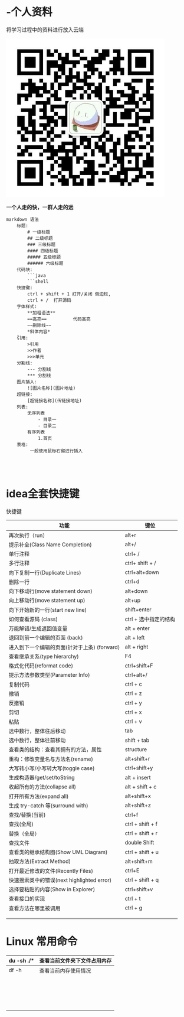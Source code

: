 # -个人资料
将学习过程中的资料进行放入云端

![我的微信](.\img\wechart.jpg)

**一个人走的快，一群人走的远**



```shell
markdown 语法
	标题:
		# 一级标题
		## 二级标题
		### 三级标题
		#### 四级标题
		##### 五级标题
		###### 六级标题
	代码块:
		```java 
		```shell
    快捷键:
    	ctrl + shift + 1 打开/关闭 侧边栏,
    	ctrl + /  打开源码
    字体样式:
    	**加粗语法**
    	==高亮==			代码高亮
    	~~删除线~~
    	*斜体内容*
    引用:
    	>引用
    	>>作者
    	>>>单元
    分割线:
    	--- 分割线
    	*** 分割线
    图片插入:
    	![图片名称](图片地址)
    超链接:
    	[超链接名称](传链接地址)
    列表:
    	无序列表
    		- 目录一
    		- 目录二
    	有序列表
    		1.首页
    表格:
    	 一般使用鼠标右键进行插入
   	
    	


```







# idea全套快捷键



快捷键

| 功能                                         | 键位                  |
| -------------------------------------------- | --------------------- |
| 再次执行（run）                              | alt+r                 |
| 提示补全(Class Name Completion)              | alt+/                 |
| 单行注释                                     | ctrl+ /               |
| 多行注释                                     | ctrl+ shift + /       |
| 向下复制一行(Duplicate Lines)                | ctrl+alt+down         |
| 删除一行                                     | ctrl+d                |
| 向下移动行(move statement down)              | alt+down              |
| 向上移动行(move statement up)                | alt+up                |
| 向下开始新的一行(start new line)             | shift+enter           |
| 如何查看源码 (class)                         | ctrl + 选中指定的结构 |
| 万能解错/生成返回值变量                      | alt + enter           |
| 退回到前一个编辑的页面 (back)                | alt + left            |
| 进入到下一个编辑的页面(针对于上条) (forward) | alt + right           |
| 查看继承关系(type hierarchy)                 | F4                    |
| 格式化代码(reformat code)                    | ctrl+shift+F          |
| 提示方法参数类型(Parameter Info)             | ctrl+alt+/            |
| 复制代码                                     | ctrl + c              |
| 撤销                                         | ctrl + z              |
| 反撤销                                       | ctrl + y              |
| 剪切                                         | ctrl + x              |
| 粘贴                                         | ctrl + v              |
| 选中数行，整体往后移动                       | tab                   |
| 选中数行，整体往前移动                       | shift + tab           |
| 查看类的结构：查看其拥有的方法，属性         | structure             |
| 重构：修改变量名与方法名(rename)             | alt+shift+r           |
| 大写转小写/小写转大写(toggle case)           | ctrl+shift+y          |
| 生成构造器/get/set/toString                  | alt + insert          |
| 收起所有的方法(collapse all)                 | alt + shift + c       |
| 打开所有方法(expand all)                     | alt+shift+x           |
| 生成 try-catch 等(surround with)             | alt+shift+z           |
| 查找/替换(当前)                              | ctrl+f                |
| 查找(全局)                                   | ctrl + shift + f      |
| 替换（全局）                                 | ctrl + shift + r      |
| 查找文件                                     | double Shift          |
| 查看类的继承结构图(Show UML Diagram)         | ctrl + shift + u      |
| 抽取方法(Extract Method)                     | alt+shift+m           |
| 打开最近修改的文件(Recently Files)           | ctrl+E                |
| 快速搜索类中的错误(next highlighted error)   | ctrl + shift + q      |
| 选择要粘贴的内容(Show in Explorer)           | ctrl+shift+v          |
| 查看接口的实现                               | ctrl + t              |
| 查看方法在哪里被调用                         | ctrl + g              |
|                                              |                       |
|                                              |                       |
|                                              |                       |







# Linux 常用命令



| du -sh ./* | 查看当前文件夹下文件占用内存 |
| ---------- | ---------------------------- |
| df -h      | 查看当前内存使用情况         |
|            |                              |
|            |                              |
|            |                              |
|            |                              |
|            |                              |
|            |                              |
|            |                              |
|            |                              |
|            |                              |
|            |                              |
|            |                              |
|            |                              |
|            |                              |
|            |                              |
|            |                              |
|            |                              |
|            |                              |
|            |                              |


